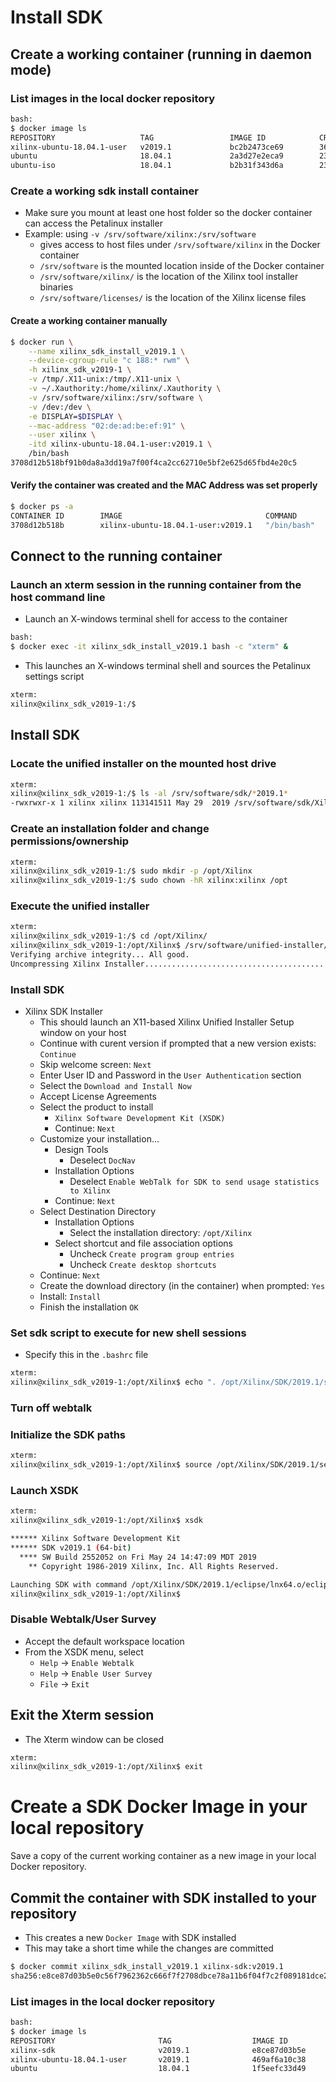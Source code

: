 [//]: # (Readme.sdk-install.md - Install SDK on a Base Ubuntu User Image for v2019.1 Xilinx Tools)

# Install SDK

## Create a working container (running in daemon mode)

### List images in the local docker repository
```bash
bash:
$ docker image ls
REPOSITORY          		 TAG                 IMAGE ID            CREATED             SIZE
xilinx-ubuntu-18.04.1-user   v2019.1             bc2b2473ce69        36 minutes ago      2.26GB
ubuntu              		 18.04.1             2a3d27e2eca9        23 hours ago        83.5MB
ubuntu-iso          		 18.04.1             b2b31f343d6a        23 hours ago        238MB
```

### Create a working sdk install container
- Make sure you mount at least one host folder so the docker container can access the Petalinux installer
- Example: using `-v /srv/software/xilinx:/srv/software`
	- gives access to host files under `/srv/software/xilinx` in the Docker container
	- `/srv/software` is the mounted location inside of the Docker container
	- `/srv/software/xilinx/` is the location of the Xilinx tool installer binaries
	- `/srv/software/licenses/` is the location of the Xilinx license files

#### Create a working container manually

```bash
$ docker run \
	--name xilinx_sdk_install_v2019.1 \
	--device-cgroup-rule "c 188:* rwm" \
	-h xilinx_sdk_v2019-1 \
	-v /tmp/.X11-unix:/tmp/.X11-unix \
	-v ~/.Xauthority:/home/xilinx/.Xauthority \
	-v /srv/software/xilinx:/srv/software \
	-v /dev:/dev \
	-e DISPLAY=$DISPLAY \
	--mac-address "02:de:ad:be:ef:91" \
	--user xilinx \
	-itd xilinx-ubuntu-18.04.1-user:v2019.1 \
	/bin/bash
3708d12b518bf91b0da8a3dd19a7f00f4ca2cc62710e5bf2e625d65fbd4e20c5
```

#### Verify the container was created and the MAC Address was set properly

```bash
$ docker ps -a
CONTAINER ID        IMAGE                                COMMAND             CREATED             STATUS              PORTS               NAMES
3708d12b518b        xilinx-ubuntu-18.04.1-user:v2019.1   "/bin/bash"         11 seconds ago      Up 10 seconds                           xilinx_sdk_install_v2019.1                           xilinx_sdk_install_v2019.1
```

## Connect to the running container

### Launch an xterm session in the running container from the host command line
- Launch an X-windows terminal shell for access to the container
```bash
bash:
$ docker exec -it xilinx_sdk_install_v2019.1 bash -c "xterm" &
```
- This launches an X-windows terminal shell and sources the Petalinux settings script
```bash
xterm:
xilinx@xilinx_sdk_v2019-1:/$
```

## Install SDK

### Locate the unified installer on the mounted host drive
```bash
xterm:
xilinx@xilinx_sdk_v2019-1:/$ ls -al /srv/software/sdk/*2019.1*
-rwxrwxr-x 1 xilinx xilinx 113141511 May 29  2019 /srv/software/sdk/Xilinx_SDK_2019.1_0524_1430_Lin64.bin
```

### Create an installation folder and change permissions/ownership

```bash
xterm:
xilinx@xilinx_sdk_v2019-1:/$ sudo mkdir -p /opt/Xilinx
xilinx@xilinx_sdk_v2019-1:/$ sudo chown -hR xilinx:xilinx /opt
```

### Execute the unified installer

```bash
xterm:
xilinx@xilinx_sdk_v2019-1:/$ cd /opt/Xilinx/
xilinx@xilinx_sdk_v2019-1:/opt/Xilinx$ /srv/software/unified-installer/Xilinx_Unified_2019.1_0602_1208_Lin64.bin
Verifying archive integrity... All good.
Uncompressing Xilinx Installer.........................................................................................................................................................................................................................................................................................................................................................................................................................................................................................................................................................................................................................................................................................................................................................................................
```

### Install SDK

- Xilinx SDK Installer
	- This should launch an X11-based Xilinx Unified Installer Setup window on your host
	- Continue with curent version if prompted that a new version exists: ```Continue```
	- Skip welcome screen: ```Next```
	- Enter User ID and Password in the ```User Authentication``` section
	- Select the ```Download and Install Now```
	- Accept License Agreements
	- Select the product to install
		- ```Xilinx Software Development Kit (XSDK)```
		- Continue: ```Next```
	- Customize your installation...
		- Design Tools
			- Deselect ```DocNav```
		- Installation Options
			- Deselect ```Enable WebTalk for SDK to send usage statistics to Xilinx```
		- Continue: ```Next```
	- Select Destination Directory
		- Installation Options
			- Select the installation directory: ```/opt/Xilinx```
		- Select shortcut and file association options
			- Uncheck ```Create program group entries```
			- Uncheck ```Create desktop shortcuts```
	- Continue: ```Next```	
	- Create the download directory (in the container) when prompted: ```Yes```
	- Install: ```Install```
	- Finish the installation ```OK```

### Set sdk script to execute for new shell sessions
- Specify this in the `.bashrc` file

```bash
xterm:
xilinx@xilinx_sdk_v2019-1:/opt/Xilinx$ echo ". /opt/Xilinx/SDK/2019.1/settings64.sh" > ~/.bashrc
```

### Turn off webtalk

### Initialize the SDK paths
```bash
xterm:
xilinx@xilinx_sdk_v2019-1:/opt/Xilinx$ source /opt/Xilinx/SDK/2019.1/settings64.sh
```

### Launch XSDK

```bash
xterm:
xilinx@xilinx_sdk_v2019-1:/opt/Xilinx$ xsdk

****** Xilinx Software Development Kit
****** SDK v2019.1 (64-bit)
  **** SW Build 2552052 on Fri May 24 14:47:09 MDT 2019
    ** Copyright 1986-2019 Xilinx, Inc. All Rights Reserved.

Launching SDK with command /opt/Xilinx/SDK/2019.1/eclipse/lnx64.o/eclipse -vmargs -Xms64m -Xmx4G -Dorg.eclipse.swt.internal.gtk.cairoGraphics=false &
xilinx@xilinx_sdk_v2019-1:/opt/Xilinx$
```

### Disable Webtalk/User Survey

- Accept the default workspace location
- From the XSDK menu, select
	- `Help` -> `Enable Webtalk`
	- `Help` -> `Enable User Survey`
	- `File` -> `Exit`

## Exit the Xterm session
- The Xterm window can be closed

```bash
xterm:
xilinx@xilinx_sdk_v2019-1:/opt/Xilinx$ exit
```

# Create a SDK Docker Image in your local repository

Save a copy of the current working container as a new image in your local Docker repository.

## Commit the container with SDK installed to your repository 
- This creates a new `Docker Image` with SDK installed
- This may take a short time while the changes are committed
```bash
$ docker commit xilinx_sdk_install_v2019.1 xilinx-sdk:v2019.1
sha256:e8ce87d03b5e0c56f7962362c666f7f2708dbce78a11b6f04f7c2f089181dce2
```

### List images in the local docker repository
```bash
bash:
$ docker image ls
REPOSITORY                       TAG                  IMAGE ID            CREATED                  SIZE
xilinx-sdk                       v2019.1              e8ce87d03b5e        Less than a second ago   9.99GB
xilinx-ubuntu-18.04.1-user       v2019.1              469af6a10c38        18 hours ago             2.02GB
ubuntu                           18.04.1              1f5eefc33d49        19 hours ago             83.5MB

```
